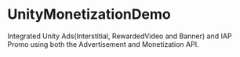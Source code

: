 # UnityMonetizationDemo
Integrated Unity Ads(Interstitial, RewardedVideo and Banner) and IAP Promo using both the Advertisement and Monetization API.
